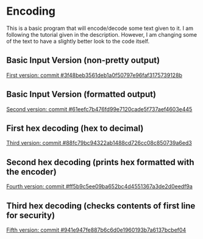 # Encoding

This is a basic program that will encode/decode some text given to it. I am following the tutorial given in the description.
However, I am changing some of the text to have a slightly better look to the code itself.

## Basic Input Version (non-pretty output)
[First version: commit #3f48beb3561deb1a0f50797e96faf3175739128b](https://github.com/JacobYoung97/Encoding/commit/3f48beb3561deb1a0f50797e96faf3175739128b)

## Basic Input Version (formatted output)
[Second version: commit #61eefc7b476fd99e7120cade5f737aef4603e445](https://github.com/JacobYoung97/Encoding/commit/61eefc7b476fd99e7120cade5f737aef4603e445)

## First hex decoding (hex to decimal)
[Third version: commit #88fc79bc94322ab1488cd726cc08c850739a6ed3](https://github.com/JacobYoung97/Encoding/commit/88fc79bc94322ab1488cd726cc08c850739a6ed3)

## Second hex decoding (prints hex formatted with the encoder)
[Fourth version: commit #ff5b9c5ee09ba652bc4d4551367a3de2d0eedf9a](https://github.com/JacobYoung97/Encoding/commit/ff5b9c5ee09ba652bc4d4551367a3de2d0eedf9a)

## Third hex decoding (checks contents of first line for security)
[Fifth version: commit #941e947fe887b6c6d0e1960193b7a6137bcbef04](https://github.com/JacobYoung97/Encoding/commit/941e947fe887b6c6d0e1960193b7a6137bcbef04)

